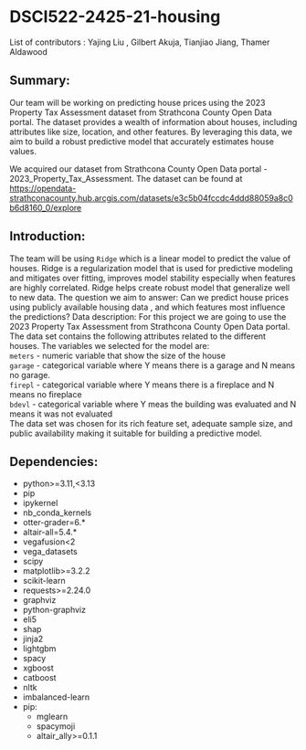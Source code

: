 # DSCI522-2425-21-housing

List of contributors : Yajing Liu , Gilbert Akuja, Tianjiao Jiang, Thamer Aldawood 

## Summary: 

Our team will be working on predicting house prices using the 2023 Property Tax Assessment dataset from Strathcona County Open Data portal. The dataset provides a wealth of information about houses, including attributes like size, location, and other features. By leveraging this data, we aim to build a robust predictive model that accurately estimates house values.

We acquired our dataset from Strathcona County Open Data portal - 2023_Property_Tax_Assessment. The dataset can be found at 
https://opendata-strathconacounty.hub.arcgis.com/datasets/e3c5b04fccdc4ddd88059a8c0b6d8160_0/explore

## Introduction:

The team will be using `Ridge` which is a linear model to predict the value of houses. Ridge is a regularization model that is used for predictive modeling and mitigates over fitting, improves model stability especially when features are highly correlated. Ridge helps create robust model that generalize well to new data.
The question we aim to answer: Can we predict house prices using publicly available housing data , and which features most influence the predictions?
Data description: For this project we are going to use the  2023 Property Tax Assessment from Strathcona County Open Data portal. The data set contains the following attributes related to the different houses. The variables we selected for the model are: <br>
                `meters` - numeric variable that show the size of the house <br>
                `garage` - categorical variable where Y means there is a garage and N means no garage. <br>
                `firepl` - categorical variable where Y means there is a fireplace and N means no fireplace<br>
                `bdevl` - categorical variable where Y meas the building was evaluated and N means it was not evaluated<br>
The data set was chosen for its rich feature set, adequate sample size, and public availability making it suitable for building a predictive model.

## Dependencies:
  - python>=3.11,<3.13
  - pip
  - ipykernel
  - nb_conda_kernels
  - otter-grader=6.*
  - altair-all=5.4.*
  - vegafusion<2
  - vega_datasets
  - scipy
  - matplotlib>=3.2.2
  - scikit-learn
  - requests>=2.24.0
  - graphviz
  - python-graphviz
  - eli5
  - shap
  - jinja2
  - lightgbm
  - spacy
  - xgboost
  - catboost
  - nltk
  - imbalanced-learn
  - pip:
    - mglearn
    - spacymoji
    - altair_ally>=0.1.1
